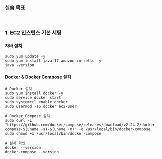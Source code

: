 ### 실습 목표

<br />

### 1. EC2 인스턴스 기본 세팅

#### 자바 설치

```shell
sudo yum update -y
sudo yum install java-17-amazon-corretto -y
java -version
```

#### Docker & Docker Compose 설치

```shell
# Docker 설치
sudo yum install docker -y
sudo service docker start
sudo systemctl enable docker
sudo usermod -aG docker ec2-user

# Docker Compose 설치
sudo curl -L "https://github.com/docker/compose/releases/download/v2.24.2/docker-compose-$(uname -s)-$(uname -m)" -o /usr/local/bin/docker-compose
sudo chmod +x /usr/local/bin/docker-compose

# 설치 확인
docker --version
docker-compose --version
```

